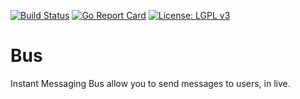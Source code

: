 [![Build Status](https://travis-ci.com/gleke/bus.svg?branch=master)](https://travis-ci.com/gleke/bus)
[![Go Report Card](https://goreportcard.com/badge/gleke/bus)](https://goreportcard.com/report/gleke/bus)
[![License: LGPL v3](https://img.shields.io/badge/License-LGPL%20v3-blue.svg)](https://www.gnu.org/licenses/lgpl-3.0)

# Bus

Instant Messaging Bus allow you to send messages to users, in live.
